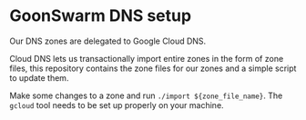 GoonSwarm DNS setup
===================

Our DNS zones are delegated to Google Cloud DNS.

Cloud DNS lets us transactionally import entire zones in the form of zone files,
this repository contains the zone files for our zones and a simple script to
update them.

Make some changes to a zone and run `./import ${zone_file_name}`. The `gcloud`
tool needs to be set up properly on your machine.
